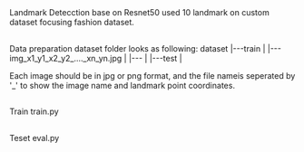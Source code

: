 ##
Landmark Detecction base on Resnet50
used 10 landmark on custom dataset focusing fashion dataset.

##
Data preparation
dataset folder looks as following:
    dataset
    |---train
    |   |---img_x1_y1_x2_y2_...._xn_yn.jpg
    |   |---
    |
    |---test
    |

Each image should be in jpg or png format, and the file nameis seperated by '_' to show the image name and landmark point coordinates.

##
Train
    train.py

##
Teset
    eval.py
